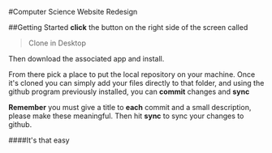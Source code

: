 #Computer Science Website Redesign

##Getting Started
**click** the button on the right side of the screen called 
>Clone in Desktop

Then download the associated app and install.

From there pick a place to put the local repository on your machine. Once it's cloned you can simply add your files directly to that folder, and using the github program previously installed, you can **commit** changes and **sync**

**Remember** you must give a title to **each** commit and a small description, please make these meaningful. Then hit **sync** to sync your changes to github.

####It's that easy